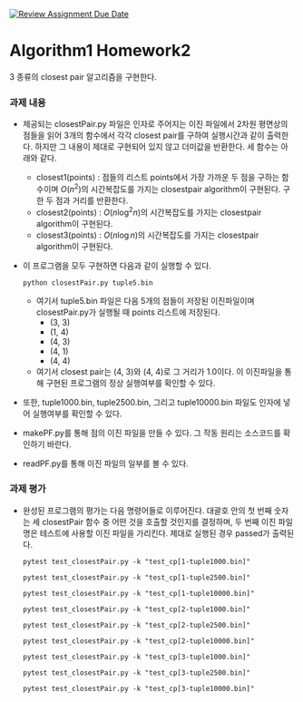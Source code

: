 [![Review Assignment Due Date](https://classroom.github.com/assets/deadline-readme-button-22041afd0340ce965d47ae6ef1cefeee28c7c493a6346c4f15d667ab976d596c.svg)](https://classroom.github.com/a/Cy1PUpKd)
# Algorithm1 Homework2
3 종류의 closest pair 알고리즘을 구현한다.

### 과제 내용
 - 제공되는 closestPair.py 파일은 인자로 주어지는 이진 파일에서 2차원 평면상의 점들을 읽어 3개의 함수에서 각각 closest pair를 구하여 실행시간과 같이 출력한다. 하지만 그 내용이 제대로 구현되어 있지 않고 더미값을 반환한다. 세 함수는 아래와 같다.
   * closest1(points) : 점들의 리스트 points에서 가장 가까운 두 점을 구하는 함수이며 $O(n^2)$의 시간복잡도를 가지는 closestpair algorithm이 구현된다. 구한 두 점과 거리를 반환한다.
   * closest2(points) : $O(n \log^2{n})$의 시간복잡도를 가지는 closestpair algorithm이 구현된다.   
   * closest3(points) : $O(n \log{n})$의 시간복잡도를 가지는 closestpair algorithm이 구현된다.
 - 이 프로그램을 모두 구현하면 다음과 같이 실행할 수 있다.

   `python closestPair.py tuple5.bin`
   * 여기서 tuple5.bin 파일은 다음 5개의 점들이 저장된 이진파일이며 closestPair.py가 실행될 때 points 리스트에 저장된다.
     + (3, 3)
     + (1, 4)
     + (4, 3)
     + (4, 1)
     + (4, 4)
   * 여기서 closest pair는 (4, 3)와 (4, 4)로 그 거리가 1.0이다. 이 이진파일을 통해 구현된 프로그램의 정상 실행여부를 확인할 수 있다.
 - 또한, tuple1000.bin, tuple2500.bin, 그리고 tuple10000.bin 파일도 인자에 넣어 실행여부를 확인할 수 있다.
 - makePF.py를 통해 점의 이진 파일을 만들 수 있다. 그 작동 원리는 소스코드를 확인하기 바란다.
 - readPF.py를 통해 이진 파일의 일부를 볼 수 있다. 

### 과제 평가
 - 완성된 프로그램의 평가는 다음 명령어들로 이루어진다. 대괄호 안의 첫 번째 숫자는 세 closestPair 함수 중 어떤 것을 호출할 것인지를 결정하며, 두 번째 이진 파일명은 테스트에 사용할 이진 파일을 가리킨다. 제대로 실행된 경우 passed가 출력된다.
   
   `pytest test_closestPair.py -k "test_cp[1-tuple1000.bin]"`

   `pytest test_closestPair.py -k "test_cp[1-tuple2500.bin]"`

   `pytest test_closestPair.py -k "test_cp[1-tuple10000.bin]"`

   `pytest test_closestPair.py -k "test_cp[2-tuple1000.bin]"`

   `pytest test_closestPair.py -k "test_cp[2-tuple2500.bin]"`

   `pytest test_closestPair.py -k "test_cp[2-tuple10000.bin]"`

   `pytest test_closestPair.py -k "test_cp[3-tuple1000.bin]"`

   `pytest test_closestPair.py -k "test_cp[3-tuple2500.bin]"`

   `pytest test_closestPair.py -k "test_cp[3-tuple10000.bin]"`

   
   
